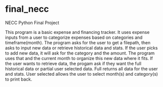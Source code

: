 # final_necc
NECC Python Final Project

This program is a basic expense and financing tracker. It uses expense inputs from a user to categorize expenses based on categories and timeframe(month). The program asks for the user to get a filepath, then asks to input new data or retrieve historical data and stats. If the user picks to add new data, it will ask for the category and the amount. The program uses that and the current month to organize this new data where it fits. If the user wants to retrieve data, the progam ask if they want the full historical data or partial user selected data. Full returns all data for the user and stats. User selected allows the user to select month(s) and category(s) to print back.
